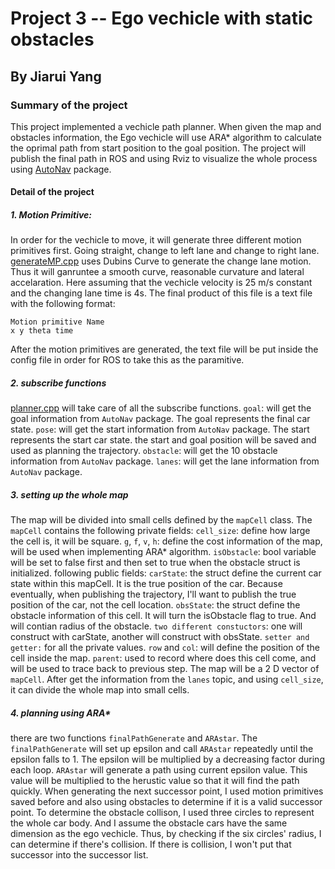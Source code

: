 # Project 3 -- Ego vechicle with static obstacles
## By Jiarui Yang

### Summary of the project
This project implemented a vechicle path planner. When given the map and obstacles information, the Ego vechicle will use ARA* algorithm to calculate the oprimal path from start position to the goal position. The project will publish the final path in ROS and using Rviz to visualize the whole process using [AutoNav](https://gitlab.com/Dzhony/AutoNav) package.

#### Detail of the project
##### 1. Motion Primitive:
In order for the vechicle to move, it will generate three different motion primitives first. Going straight, change to left lane and change to right lane. [generateMP.cpp](https://gitlab.com/sovermind/student1707024/blob/master/project3/an_static_planner/src/generateMP.cpp) uses Dubins Curve to generate the change lane motion. Thus it will ganruntee a smooth curve, reasonable curvature and lateral accelaration. Here assuming that the vechicle velocity is 25 m/s constant and the changing lane time is 4s. The final product of this file is a text file with the following format:
```
Motion primitive Name
x y theta time
```
After the motion primitives are generated, the text file will be put inside the config file in order for ROS to take this as the paramitive.
##### 2. subscribe functions
[planner.cpp](https://gitlab.com/sovermind/student1707024/blob/master/project3/an_static_planner/src/planner.cpp) will take care of all the subscribe functions.
`goal`: will get the goal information from `AutoNav` package. The goal represents the final car state.
`pose`: will get the start information from `AutoNav` package. The start represents the start car state.
the start and goal position will be saved and used as planning the trajectory.
`obstacle`: will get the 10 obstacle information from `AutoNav` package. 
`lanes`: will get the lane information from `AutoNav` package.
##### 3. setting up the whole map
The map will be divided into small cells defined by the `mapCell` class. The `mapCell` contains the following private fields: 
`cell_size`: define how large the cell is, it will be square.
`g`, `f`, `v`, `h`: define the cost information of the map, will be used when implementing ARA* algorithm.
`isObstacle`: bool variable will be set to false first and then set to true when the obstacle struct is initialized.
following public fields:
`carState`: the struct define the current car state within this mapCell. It is the true position of the car. Because eventually, when publishing the trajectory, I'll want to publish the true position of the car, not the cell location.
`obsState`: the struct define the obstacle information of this cell. It will turn the isObstacle flag to true. And will contian radius of the obstacle.
`two different constuctors`: one will construct with carState, another will construct with obsState.
`setter and getter:` for all the private values.
`row` and `col`: will define the position of the cell inside the map.
`parent`: used to record where does this cell come, and will be used to trace back to previous step.
The map will be a 2 D vector of `mapCell`. After get the information from the `lanes` topic, and using `cell_size`, it can divide the whole map into small cells.
##### 4. planning using ARA*
there are two functions `finalPathGenerate` and `ARAstar`. The `finalPathGenerate` will set up epsilon and call `ARAstar` repeatedly until the epsilon falls to 1. The epsilon will be multiplied by a decreasing factor during each loop. `ARAstar` will generate a path using current epsilon value. This value will be multiplied to the herustic value so that it will find the path quickly. When generating the next successor point, I used motion primitives saved before and also using obstacles to determine if it is a valid successor point. To determine the obstacle collison, I used three circles to represent the whole car body. And I assume the obstacle cars have the same dimension as the ego vechicle. Thus, by checking if the six circles' radius, I can determine if there's collision. If there is collision, I won't put that successor into the successor list.